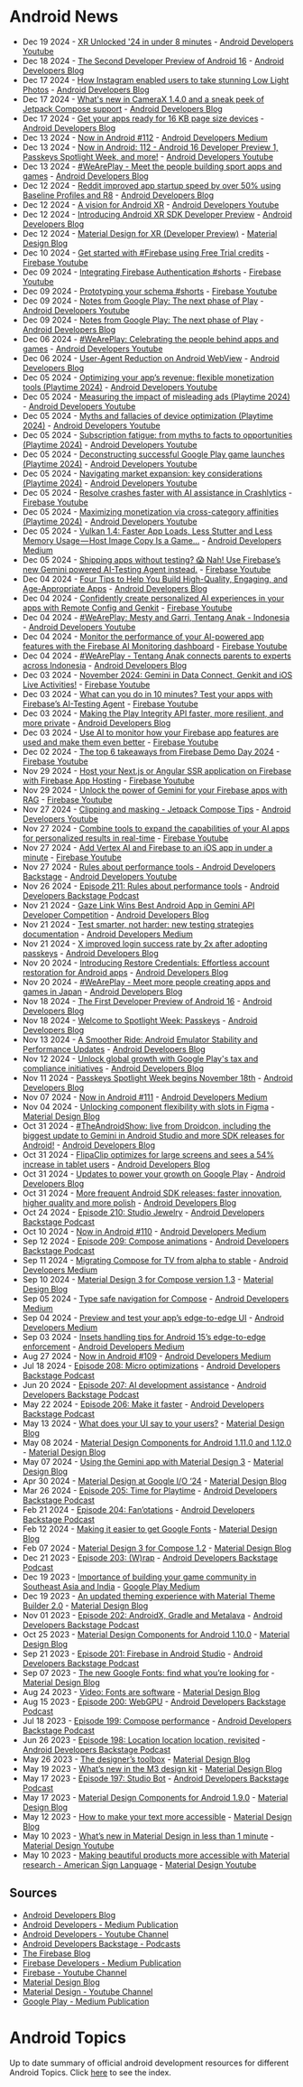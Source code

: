 # Android News

<!-- NEWS:START -->
- Dec 19 2024 - [XR Unlocked '24 in under 8 minutes](https://www.youtube.com/watch?v=-p9BtBd-Al8) - [Android Developers Youtube](https://www.youtube.com/c/AndroidDevelopers)
- Dec 18 2024 - [The Second Developer Preview of Android 16](http://android-developers.googleblog.com/2024/12/second-developer-preview-android16.html) - [Android Developers Blog](https://android-developers.googleblog.com/)
- Dec 17 2024 - [How Instagram enabled users to take stunning Low Light Photos](http://android-developers.googleblog.com/2024/12/instagram-on-android-low-light-photos.html) - [Android Developers Blog](https://android-developers.googleblog.com/)
- Dec 17 2024 - [What's new in CameraX 1.4.0 and a sneak peek of Jetpack Compose support](http://android-developers.googleblog.com/2024/12/whats-new-in-camerax-140-and-jetpack-compose-support.html) - [Android Developers Blog](https://android-developers.googleblog.com/)
- Dec 17 2024 - [Get your apps ready for 16 KB page size devices](http://android-developers.googleblog.com/2024/12/get-your-apps-ready-for-16-kb-page-size-devices.html) - [Android Developers Blog](https://android-developers.googleblog.com/)
- Dec 13 2024 - [Now in Android #112](https://medium.com/androiddevelopers/now-in-android-112-fc66ce31550c?source=rss----95b274b437c2---4) - [Android Developers Medium](https://medium.com/androiddevelopers)
- Dec 13 2024 - [Now in Android: 112 - Android 16 Developer Preview 1, Passkeys Spotlight Week, and more!](https://www.youtube.com/watch?v=OjcdophFcTE) - [Android Developers Youtube](https://www.youtube.com/c/AndroidDevelopers)
- Dec 13 2024 - [#WeArePlay - Meet the people building sport apps and games](http://android-developers.googleblog.com/2024/12/weareplay-meet-people-building-sport-apps-and-games.html) - [Android Developers Blog](https://android-developers.googleblog.com/)
- Dec 12 2024 - [Reddit improved app startup speed by over 50% using Baseline Profiles and R8](http://android-developers.googleblog.com/2024/12/reddit-improved-app-startup-speed-using-baseline-profiles-r8.html) - [Android Developers Blog](https://android-developers.googleblog.com/)
- Dec 12 2024 - [A vision for Android XR](https://www.youtube.com/watch?v=Pn5uG1ys-pE) - [Android Developers Youtube](https://www.youtube.com/c/AndroidDevelopers)
- Dec 12 2024 - [Introducing Android XR SDK Developer Preview](http://android-developers.googleblog.com/2024/12/introducing-android-xr-sdk-developer-preview.html) - [Android Developers Blog](https://android-developers.googleblog.com/)
- Dec 12 2024 - [Material Design for XR (Developer Preview)](https://material.io/blog/material-design-xr-dev-preview) - [Material Design Blog](https://material.io/blog)
- Dec 10 2024 - [Get started with #Firebase using Free Trial credits](https://www.youtube.com/watch?v=1mxP-TzAww4) - [Firebase Youtube](https://www.youtube.com/user/Firebase)
- Dec 09 2024 - [Integrating Firebase Authentication #shorts](https://www.youtube.com/watch?v=05C4gO0mNas) - [Firebase Youtube](https://www.youtube.com/user/Firebase)
- Dec 09 2024 - [Prototyping your schema #shorts](https://www.youtube.com/watch?v=Lj2uLOVpNzc) - [Firebase Youtube](https://www.youtube.com/user/Firebase)
- Dec 09 2024 - [Notes from Google Play: The next phase of Play](https://www.youtube.com/watch?v=51OUvg6vNpw) - [Android Developers Youtube](https://www.youtube.com/c/AndroidDevelopers)
- Dec 09 2024 - [Notes from Google Play: The next phase of Play](http://android-developers.googleblog.com/2024/12/notes-from-google-play.html) - [Android Developers Blog](https://android-developers.googleblog.com/)
- Dec 06 2024 - [#WeArePlay: Celebrating the people behind apps and games](https://www.youtube.com/watch?v=P6oWGNWuLeA) - [Android Developers Youtube](https://www.youtube.com/c/AndroidDevelopers)
- Dec 06 2024 - [User-Agent Reduction on Android WebView](http://android-developers.googleblog.com/2024/12/user-agent-reduction-on-android-webview.html) - [Android Developers Blog](https://android-developers.googleblog.com/)
- Dec 05 2024 - [Optimizing your app’s revenue: flexible monetization tools (Playtime 2024)](https://www.youtube.com/watch?v=w7O6f_wIWZ8) - [Android Developers Youtube](https://www.youtube.com/c/AndroidDevelopers)
- Dec 05 2024 - [Measuring the impact of misleading ads (Playtime 2024)](https://www.youtube.com/watch?v=xKk1DYamuPk) - [Android Developers Youtube](https://www.youtube.com/c/AndroidDevelopers)
- Dec 05 2024 - [Myths and fallacies of device optimization (Playtime 2024)](https://www.youtube.com/watch?v=jZbnEIUJk5w) - [Android Developers Youtube](https://www.youtube.com/c/AndroidDevelopers)
- Dec 05 2024 - [Subscription fatigue: from myths to facts to opportunities (Playtime 2024)](https://www.youtube.com/watch?v=NG5c9QjNEx8) - [Android Developers Youtube](https://www.youtube.com/c/AndroidDevelopers)
- Dec 05 2024 - [Deconstructing successful Google Play game launches (Playtime 2024)](https://www.youtube.com/watch?v=PiwHwa7oiRE) - [Android Developers Youtube](https://www.youtube.com/c/AndroidDevelopers)
- Dec 05 2024 - [Navigating market expansion: key considerations (Playtime 2024)](https://www.youtube.com/watch?v=mxkR1PE0mk0) - [Android Developers Youtube](https://www.youtube.com/c/AndroidDevelopers)
- Dec 05 2024 - [Resolve crashes faster with AI assistance in Crashlytics](https://www.youtube.com/watch?v=6T3vbCOvOJE) - [Firebase Youtube](https://www.youtube.com/user/Firebase)
- Dec 05 2024 - [Maximizing monetization via cross-category affinities (Playtime 2024)](https://www.youtube.com/watch?v=eh-MOwZTzMw) - [Android Developers Youtube](https://www.youtube.com/c/AndroidDevelopers)
- Dec 05 2024 - [Vulkan 1.4: Faster App Loads, Less Stutter and Less Memory Usage — Host Image Copy Is a Game…](https://medium.com/androiddevelopers/vulkan-1-4-faster-app-loads-less-stutter-and-less-memory-usage-host-image-copy-is-a-game-53c57e531f5d?source=rss----95b274b437c2---4) - [Android Developers Medium](https://medium.com/androiddevelopers)
- Dec 05 2024 - [Shipping apps without testing? 😱 Nah! Use Firebase’s new Gemini powered AI-Testing Agent instead.](https://www.youtube.com/watch?v=xBbEY0qhbvI) - [Firebase Youtube](https://www.youtube.com/user/Firebase)
- Dec 04 2024 - [Four Tips to Help You Build High-Quality, Engaging, and Age-Appropriate Apps](http://android-developers.googleblog.com/2024/12/build-high-quality-enagaing-age-appropriate-apps.html) - [Android Developers Blog](https://android-developers.googleblog.com/)
- Dec 04 2024 - [Confidently create personalized AI experiences in your apps with Remote Config and Genkit](https://www.youtube.com/watch?v=5-fo5X91WOE) - [Firebase Youtube](https://www.youtube.com/user/Firebase)
- Dec 04 2024 - [#WeArePlay: Mesty and Garri, Tentang Anak - Indonesia](https://www.youtube.com/watch?v=NDdzo7Uichc) - [Android Developers Youtube](https://www.youtube.com/c/AndroidDevelopers)
- Dec 04 2024 - [Monitor the performance of your AI-powered app features with the Firebase AI Monitoring dashboard](https://www.youtube.com/watch?v=XNfoh5y6kAw) - [Firebase Youtube](https://www.youtube.com/user/Firebase)
- Dec 04 2024 - [#WeArePlay - Tentang Anak connects parents to experts across Indonesia](http://android-developers.googleblog.com/2024/12/weareplay-tentang-anak-connects-parents-to-experts-indonesia.html) - [Android Developers Blog](https://android-developers.googleblog.com/)
- Dec 03 2024 - [November 2024: Gemini in Data Connect, Genkit and iOS Live Activities!](https://www.youtube.com/watch?v=BVHbWDhN5yk) - [Firebase Youtube](https://www.youtube.com/user/Firebase)
- Dec 03 2024 - [What can you do in 10 minutes? Test your apps with Firebase’s AI-Testing Agent](https://www.youtube.com/watch?v=LCx7dCeshx8) - [Firebase Youtube](https://www.youtube.com/user/Firebase)
- Dec 03 2024 - [Making the Play Integrity API faster, more resilient, and more private](http://android-developers.googleblog.com/2024/12/making-play-integrity-api-faster-resilient-private.html) - [Android Developers Blog](https://android-developers.googleblog.com/)
- Dec 03 2024 - [Use AI to monitor how your Firebase app features are used and make them even better](https://www.youtube.com/watch?v=UHQVUsrin4w) - [Firebase Youtube](https://www.youtube.com/user/Firebase)
- Dec 02 2024 - [The top 6 takeaways from Firebase Demo Day 2024](https://www.youtube.com/watch?v=aI9c1RoFgCI) - [Firebase Youtube](https://www.youtube.com/user/Firebase)
- Nov 29 2024 - [Host your Next.js or Angular SSR application on Firebase with Firebase App Hosting](https://www.youtube.com/watch?v=bi_vpVI9Kxk) - [Firebase Youtube](https://www.youtube.com/user/Firebase)
- Nov 29 2024 - [Unlock the power of Gemini for your Firebase apps with RAG](https://www.youtube.com/watch?v=psuIEMPUfaE) - [Firebase Youtube](https://www.youtube.com/user/Firebase)
- Nov 27 2024 - [Clipping and masking - Jetpack Compose Tips](https://www.youtube.com/watch?v=rdS4A2YFBHA) - [Android Developers Youtube](https://www.youtube.com/c/AndroidDevelopers)
- Nov 27 2024 - [Combine tools to expand the capabilities of your AI apps for personalized results in real-time](https://www.youtube.com/watch?v=lYdm4ZFaboc) - [Firebase Youtube](https://www.youtube.com/user/Firebase)
- Nov 27 2024 - [Add Vertex AI and Firebase to an iOS app in under a minute](https://www.youtube.com/watch?v=xjli-xwYuV4) - [Firebase Youtube](https://www.youtube.com/user/Firebase)
- Nov 27 2024 - [Rules about performance tools - Android Developers Backstage](https://www.youtube.com/watch?v=bvXWQ2NidmQ) - [Android Developers Youtube](https://www.youtube.com/c/AndroidDevelopers)
- Nov 26 2024 - [Episode 211: Rules about performance tools](http://adbackstage.libsyn.com/episode-211-rules-about-performance-tools) - [Android Developers Backstage Podcast](https://adbackstage.libsyn.com/)
- Nov 21 2024 - [Gaze Link Wins Best Android App in Gemini API Developer Competition](http://android-developers.googleblog.com/2024/11/gaze-link-wins-best-android-app-gemini-api-developer-competition.html) - [Android Developers Blog](https://android-developers.googleblog.com/)
- Nov 21 2024 - [Test smarter, not harder: new testing strategies documentation](https://medium.com/androiddevelopers/test-smarter-not-harder-new-testing-strategies-documentation-255973814ae3?source=rss----95b274b437c2---4) - [Android Developers Medium](https://medium.com/androiddevelopers)
- Nov 21 2024 - [X improved login success rate by 2x after adopting passkeys](http://android-developers.googleblog.com/2024/11/x-improved-login-success-rate-after-adopting-passkeys.html) - [Android Developers Blog](https://android-developers.googleblog.com/)
- Nov 20 2024 - [Introducing Restore Credentials: Effortless account restoration for Android apps](http://android-developers.googleblog.com/2024/11/maintain-strong-user-relationships-with-restore-credentials.html) - [Android Developers Blog](https://android-developers.googleblog.com/)
- Nov 20 2024 - [#WeArePlay - Meet more people creating apps and games in Japan](http://android-developers.googleblog.com/2024/11/weareplay-meet-more-people-creating-apps-games-japan.html) - [Android Developers Blog](https://android-developers.googleblog.com/)
- Nov 18 2024 - [The First Developer Preview of Android 16](http://android-developers.googleblog.com/2024/11/the-first-developer-preview-android16.html) - [Android Developers Blog](https://android-developers.googleblog.com/)
- Nov 18 2024 - [Welcome to Spotlight Week: Passkeys](http://android-developers.googleblog.com/2024/11/passkeys-spotlight-week.html) - [Android Developers Blog](https://android-developers.googleblog.com/)
- Nov 13 2024 - [A Smoother Ride: Android Emulator Stability and Performance Updates](http://android-developers.googleblog.com/2024/11/android-emulator-stability-performance-updates.html) - [Android Developers Blog](https://android-developers.googleblog.com/)
- Nov 12 2024 - [Unlock global growth with Google Play's tax and compliance initiatives](http://android-developers.googleblog.com/2024/11/unlocking-global-growth-google-play-makes-business-easy.html) - [Android Developers Blog](https://android-developers.googleblog.com/)
- Nov 11 2024 - [Passkeys Spotlight Week begins November 18th](http://android-developers.googleblog.com/2024/11/android-passkeys-spotlight-week-begins-november-18.html) - [Android Developers Blog](https://android-developers.googleblog.com/)
- Nov 07 2024 - [Now in Android #111](https://medium.com/androiddevelopers/now-in-android-111-9c60a12a8473?source=rss----95b274b437c2---4) - [Android Developers Medium](https://medium.com/androiddevelopers)
- Nov 04 2024 - [Unlocking component flexibility with slots in Figma](https://material.io/blog/material-3-slot-components-figma) - [Material Design Blog](https://material.io/blog)
- Oct 31 2024 - [#TheAndroidShow: live from Droidcon, including the biggest update to Gemini in Android Studio and more SDK releases for Android!](http://android-developers.googleblog.com/2024/10/tas-24-recap.html) - [Android Developers Blog](https://android-developers.googleblog.com/)
- Oct 31 2024 - [FlipaClip optimizes for large screens and sees a 54% increase in tablet users](http://android-developers.googleblog.com/2024/10/flipaclip-optimizes-for-tablets-and-stylus.html) - [Android Developers Blog](https://android-developers.googleblog.com/)
- Oct 31 2024 - [Updates to power your growth on Google Play](http://android-developers.googleblog.com/2024/10/whats-new-in-google-play.html) - [Android Developers Blog](https://android-developers.googleblog.com/)
- Oct 31 2024 - [More frequent Android SDK releases: faster innovation, higher quality and more polish](http://android-developers.googleblog.com/2024/10/android-sdk-release-update.html) - [Android Developers Blog](https://android-developers.googleblog.com/)
- Oct 24 2024 - [Episode 210: Studio Jewelry](http://adbackstage.libsyn.com/episode-210-studio-jewelry) - [Android Developers Backstage Podcast](https://adbackstage.libsyn.com/)
- Oct 10 2024 - [Now in Android #110](https://medium.com/androiddevelopers/now-in-android-110-a8ae5802604f?source=rss----95b274b437c2---4) - [Android Developers Medium](https://medium.com/androiddevelopers)
- Sep 12 2024 - [Episode 209: Compose animations](http://adbackstage.libsyn.com/episode-209-compose-animations) - [Android Developers Backstage Podcast](https://adbackstage.libsyn.com/)
- Sep 11 2024 - [Migrating Compose for TV from alpha to stable](https://medium.com/androiddevelopers/migrating-compose-for-tv-from-alpha-to-stable-b0074d6fd350?source=rss----95b274b437c2---4) - [Android Developers Medium](https://medium.com/androiddevelopers)
- Sep 10 2024 - [Material Design 3 for Compose version 1.3](https://material.io/blog/material-3-compose-1-3) - [Material Design Blog](https://material.io/blog)
- Sep 05 2024 - [Type safe navigation for Compose](https://medium.com/androiddevelopers/type-safe-navigation-for-compose-105325a97657?source=rss----95b274b437c2---4) - [Android Developers Medium](https://medium.com/androiddevelopers)
- Sep 04 2024 - [Preview and test your app’s edge-to-edge UI](https://medium.com/androiddevelopers/preview-and-test-your-apps-edge-to-edge-ui-da645c905d78?source=rss----95b274b437c2---4) - [Android Developers Medium](https://medium.com/androiddevelopers)
- Sep 03 2024 - [Insets handling tips for Android 15’s edge-to-edge enforcement](https://medium.com/androiddevelopers/insets-handling-tips-for-android-15s-edge-to-edge-enforcement-872774e8839b?source=rss----95b274b437c2---4) - [Android Developers Medium](https://medium.com/androiddevelopers)
- Aug 27 2024 - [Now in Android #109](https://medium.com/androiddevelopers/now-in-android-109-1dbf4e81b127?source=rss----95b274b437c2---4) - [Android Developers Medium](https://medium.com/androiddevelopers)
- Jul 18 2024 - [Episode 208: Micro optimizations](http://adbackstage.libsyn.com/episode-208-micro-optimizations) - [Android Developers Backstage Podcast](https://adbackstage.libsyn.com/)
- Jun 20 2024 - [Episode 207: AI development assistance](http://adbackstage.libsyn.com/episode-207-ai-development-assistance) - [Android Developers Backstage Podcast](https://adbackstage.libsyn.com/)
- May 22 2024 - [Episode 206: Make it faster](http://adbackstage.libsyn.com/episode-206-make-it-faster) - [Android Developers Backstage Podcast](https://adbackstage.libsyn.com/)
- May 13 2024 - [What does your UI say to your users?](https://material.io/blog/testing-material-3) - [Material Design Blog](https://material.io/blog)
- May 08 2024 - [Material Design Components for Android 1.11.0 and 1.12.0](https://material.io/blog/android-stable-release-1-12-0) - [Material Design Blog](https://material.io/blog)
- May 07 2024 - [Using the Gemini app with Material Design 3](https://material.io/blog/how-to-gemini-app-compose-material-design-3) - [Material Design Blog](https://material.io/blog)
- Apr 30 2024 - [Material Design at Google I/O ‘24](https://material.io/blog/google-io-2024) - [Material Design Blog](https://material.io/blog)
- Mar 26 2024 - [Episode 205: Time for Playtime](http://adbackstage.libsyn.com/episode-205-time-for-playtime) - [Android Developers Backstage Podcast](https://adbackstage.libsyn.com/)
- Feb 21 2024 - [Episode 204: Fan’otations](http://adbackstage.libsyn.com/episode-204-fanotations) - [Android Developers Backstage Podcast](https://adbackstage.libsyn.com/)
- Feb 12 2024 - [Making it easier to get Google Fonts](https://material.io/blog/get-google-fonts-update) - [Material Design Blog](https://material.io/blog)
- Feb 07 2024 - [Material Design 3 for Compose 1.2](https://material.io/blog/material-3-compose-1-2) - [Material Design Blog](https://material.io/blog)
- Dec 21 2023 - [Episode 203: (W)rap](http://adbackstage.libsyn.com/episode-203-wrap) - [Android Developers Backstage Podcast](https://adbackstage.libsyn.com/)
- Dec 19 2023 - [Importance of building your game community in Southeast Asia and India](https://medium.com/googleplaydev/importance-of-building-your-game-community-in-southeast-asia-and-india-dc3aaa65902a?source=rss----1f8baa23933d---4) - [Google Play Medium](https://medium.com/googleplaydev)
- Dec 19 2023 - [An updated theming experience with Material Theme Builder 2.0](https://material.io/blog/material-theme-builder-2-color-match) - [Material Design Blog](https://material.io/blog)
- Nov 01 2023 - [Episode 202: AndroidX, Gradle and Metalava](http://adbackstage.libsyn.com/episode-202-androidx-gradle-and-metalava) - [Android Developers Backstage Podcast](https://adbackstage.libsyn.com/)
- Oct 25 2023 - [Material Design Components for Android 1.10.0](https://material.io/blog/android-stable-release-1-10-0) - [Material Design Blog](https://material.io/blog)
- Sep 21 2023 - [Episode 201: Firebase in Android Studio](http://adbackstage.libsyn.com/episode-201-firebase-in-android-studio) - [Android Developers Backstage Podcast](https://adbackstage.libsyn.com/)
- Sep 07 2023 - [The new Google Fonts: find what you’re looking for](https://material.io/blog/2023-google-fonts-redesign) - [Material Design Blog](https://material.io/blog)
- Aug 24 2023 - [Video: Fonts are software](https://material.io/blog/fonts-are-software-video) - [Material Design Blog](https://material.io/blog)
- Aug 15 2023 - [Episode 200: WebGPU](http://adbackstage.libsyn.com/episode-200-webgpu) - [Android Developers Backstage Podcast](https://adbackstage.libsyn.com/)
- Jul 18 2023 - [Episode 199: Compose performance](http://adbackstage.libsyn.com/episode-199-compose-performance) - [Android Developers Backstage Podcast](https://adbackstage.libsyn.com/)
- Jun 26 2023 - [Episode 198: Location location location, revisited](http://adbackstage.libsyn.com/episode-198-location-location-location-revisited) - [Android Developers Backstage Podcast](https://adbackstage.libsyn.com/)
- May 26 2023 - [The designer’s toolbox](https://material.io/blog/designer-toolbox-figma-android-studio-relay) - [Material Design Blog](https://material.io/blog)
- May 19 2023 - [What’s new in the M3 design kit](https://material.io/blog/whats-new-design-kit) - [Material Design Blog](https://material.io/blog)
- May 17 2023 - [Episode 197: Studio Bot](http://adbackstage.libsyn.com/episode-197-studio-bot) - [Android Developers Backstage Podcast](https://adbackstage.libsyn.com/)
- May 17 2023 - [Material Design Components for Android 1.9.0](https://material.io/blog/android-stable-release-1-9-0) - [Material Design Blog](https://material.io/blog)
- May 12 2023 - [How to make your text more accessible](https://material.io/blog/how-to-make-text-more-accessible) - [Material Design Blog](https://material.io/blog)
- May 10 2023 - [What’s new in Material Design in less than 1 minute](https://www.youtube.com/watch?v=CTR2O3n7x-c) - [Material Design Youtube](https://www.youtube.com/c/MaterialDesign)
- May 10 2023 - [Making beautiful products more accessible with Material research - American Sign Language](https://www.youtube.com/watch?v=vysRyD7_jMk) - [Material Design Youtube](https://www.youtube.com/c/MaterialDesign)<!-- NEWS:END -->

## Sources

* [Android Developers Blog](https://android-developers.googleblog.com/)
* [Android Developers - Medium Publication](https://medium.com/androiddevelopers)
* [Android Developers - Youtube Channel](https://www.youtube.com/c/AndroidDevelopers)
* [Android Developers Backstage - Podcasts](https://adbackstage.libsyn.com/)
* [The Firebase Blog](https://firebase.googleblog.com/)
* [Firebase Developers - Medium Publication](https://medium.com/firebase-developers)
* [Firebase - Youtube Channel](https://www.youtube.com/user/Firebase)
* [Material Design Blog](https://material.io/blog)
* [Material Design - Youtube Channel](https://www.youtube.com/c/MaterialDesign)
* [Google Play - Medium Publication](https://medium.com/googleplaydev)

# Android Topics
Up to date summary of official android development resources for different Android Topics. Click [here](https://androidtopicsindex.dipien.com/) to see the index.

